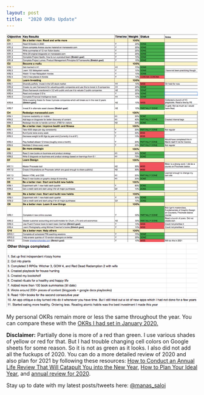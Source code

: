 ```yaml
---
layout: post
title:  "2020 OKRs Update"
---
```


![OKR 2020 1](/assets/img/okr201.png)
![OKR 2020 2](/assets/img/okr202.png)
![OKR 2020 3](/assets/img/okr203.png)
![OKR 2020 4](/assets/img/okr204.png)

My personal OKRs remain more or less the same throughout the year. You can compare these with the [OKRs I had set in January 2020.](https://manassaloi.com/2020/01/15/personal-OKRs-2020.html)

**Disclaimer:** Partially done is more of a red than green. I use various shades of yellow or red for that. But I had trouble changing cell colors on Google sheets for some reason. So it is not as green as it looks. I also did not add all the fuckups of 2020. You can do a more detailed review of 2020 and also plan for 2021 by following these resources: [How to Conduct an Annual Life Review That Will Catapult You into the New Year](https://schlaf.medium.com/how-to-conduct-an-annual-life-review-that-will-catapult-you-into-the-new-year-d5aaffebac1f), [How to Plan Your Ideal Year](https://medium.com/personal-growth/how-to-plan-your-ideal-year-2d12ff073467), and [annual review for 2020](https://www.youtube.com/watch?app=desktop&v=ERGbgvvCJ8o&feature=youtu.be).

Stay up to date with my latest posts/tweets here: [@manas_saloi](http://twitter.com/manas_saloi)
